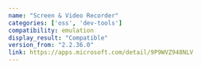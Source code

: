 ```yaml
---
name: "Screen & Video Recorder"
categories: ['oss', 'dev-tools']
compatibility: emulation
display_result: "Compatible"
version_from: "2.2.36.0"
link: https://apps.microsoft.com/detail/9P9WVZ948NLV
---
```

